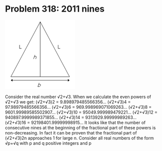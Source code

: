 # Problem 318: 2011 nines

![problem](problem.gif)

Consider the real number √2+√3. When we calculate the even powers of
√2+√3 we get: (√2+√3)2 = 9.898979485566356... (√2+√3)4 =
97.98979485566356... (√2+√3)6 = 969.998969071069263... (√2+√3)8 =
9601.99989585502907... (√2+√3)10 = 95049.999989479221... (√2+√3)12 =
940897.9999989371855... (√2+√3)14 = 9313929.99999989263... (√2+√3)16 =
92198401.99999998915... It looks like that the number of consecutive
nines at the beginning of the fractional part of these powers is
non-decreasing. In fact it can be proven that the fractional part of
(√2+√3)2n approaches 1 for large n. Consider all real numbers of the
form √p+√q with p and q positive integers and p